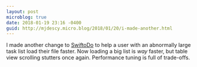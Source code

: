 ```yaml
---
layout: post
microblog: true
date: 2018-01-19 23:16 -0400
guid: http://mjdescy.micro.blog/2018/01/20/i-made-another.html
---
```

I made another change to [SwiftoDo](http:/swiftodoapp.com) to help a user with an abnormally large task list load their file faster. Now loading a big list is _way_ faster, but table view scrolling stutters once again. Performance tuning is full of trade-offs.

